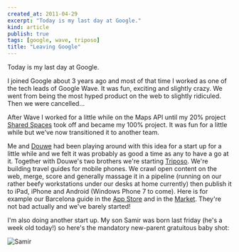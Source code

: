 ```yaml
---
created_at: 2011-04-29
excerpt: "Today is my last day at Google."
kind: article
publish: true
tags: [google, wave, triposo]
title: "Leaving Google"
---
```


Today is my last day at Google.

I joined Google about 3 years ago and most of that time I worked as one of the tech leads of Google Wave. It was fun, exciting and slightly crazy. We went from being the most hyped product on the web to slightly ridiculed. Then we were cancelled...

After Wave I worked for a little while on the Maps API until my 20% project [Shared Spaces](http://sharedspaces.googlelabs.com) took off and became my 100% project. It was fun for a little while but we've now transitioned it to another team.

Me and [Douwe](http://blog.douweosinga.com/) had been playing around with this idea for a start up for a little while and we felt it was probably as good a time as any to have a go at it. Together with Douwe's two brothers we're starting [Triposo](http://.triposo.com). We're building travel guides for mobile phones. We crawl open content on the web, merge, score and generally massage it in a pipeline (running on our rather beefy workstations under our desks at home currently) then publish it to iPad, iPhone and Android (Windows Phone 7 to come). Here is for example our Barcelona guide in the [App Store](http://itunes.apple.com/us/app/barcelona-travel-guide-by/id430531579?mt=8&ign-mpt=uo%3D4) and in the [Market](https://market.android.com/details?id=com.triposo.droidguide.barcelona). They're not bad actually and we've barely started!

I'm also doing another start up. My son Samir was born last friday (he's a week old today!) so here's the mandatory new-parent gratuitous baby shot:

![Samir](https://lh4.googleusercontent.com/_JjS6dFAaFrw/TbohbP8tncI/AAAAAAAAB8A/E51maNnnRpE/s640/P1000330.JPG)
